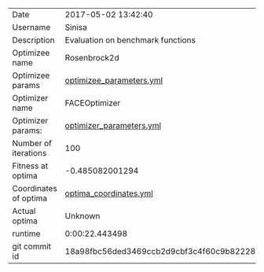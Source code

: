 | | |
| --- | --- |
| Date | 2017-05-02 13:42:40 |
| Username | Sinisa |
| Description | Evaluation on benchmark functions |
| Optimizee name | Rosenbrock2d |
| Optimizee params |  <a href="optimizee_parameters.yml">optimizee_parameters.yml</a>  |
| Optimizer name | FACEOptimizer |
| Optimizer params: |  <a href="optimizer_parameters.yml">optimizer_parameters.yml</a>  |
| Number of iterations | 100 |
| Fitness at optima | -0.485082001294 |
| Coordinates of optima |  <a href="optima_coordinates.yml">optima_coordinates.yml</a>  |
| Actual optima |  Unknown  |
| runtime | 0:00:22.443498 |
| git commit id | 18a98fbc56ded3469ccb2d9cbf3c4f60c9b82228 |